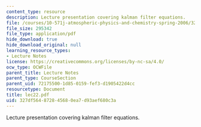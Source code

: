 ```yaml
---
content_type: resource
description: Lecture presentation covering kalman filter equations.
file: /courses/10-571j-atmospheric-physics-and-chemistry-spring-2006/327df564872845680ea7d93aef680c3a_lec22.pdf
file_size: 295342
file_type: application/pdf
hide_download: true
hide_download_original: null
learning_resource_types:
- Lecture Notes
license: https://creativecommons.org/licenses/by-nc-sa/4.0/
ocw_type: OCWFile
parent_title: Lecture Notes
parent_type: CourseSection
parent_uid: 72175500-1d85-0159-fef3-d1905422d4cc
resourcetype: Document
title: lec22.pdf
uid: 327df564-8728-4568-0ea7-d93aef680c3a
---
```

Lecture presentation covering kalman filter equations.